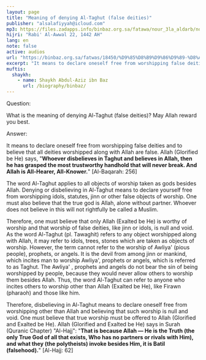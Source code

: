 ```yaml
---
layout: page
title: "Meaning of denying Al-Taghut (false deities)"
publisher: "alsalafiyyah@icloud.com"
mp3: https://files.zadapps.info/binbaz.org.sa/fatawa/nour_3la_aldarb/nour_739/nour_73903.mp3
hijri: "Rabi' Al-Awwal 22, 1442 AH"
lang: en
note: false
active: audios
url: "https://binbaz.org.sa/fatwas/18450/%D9%85%D8%B9%D9%86%D9%89-%D8%A7%D9%84%D9%83%D9%81%D8%B1-%D8%A8%D8%A7%D9%84%D8%B7%D8%A7%D8%BA%D9%88%D8%AA"
excerpt: "It means to declare oneself free from worshipping false deities and to believe that all deities worshipped along with Allah are false."
muftis:
  shaykh: 
    - name: Shaykh Abdul-Aziz ibn Baz
      url: /biography/binbaz/
---
```


Question:

What is the meaning of denying Al-Taghut (false deities)? May Allah reward you best.

Answer: 

It means to declare oneself free from worshipping false deities and to believe that all deities worshipped along with Allah are false. Allah (Glorified be He) says, "**Whoever disbelieves in Taghut and believes in Allah, then he has grasped the most trustworthy handhold that will never break. And Allah is All-Hearer, All-Knower.**" [Al-Baqarah: 256]

The word Al-Taghut applies to all objects of worship taken as gods besides Allah. Denying or disbelieving in Al-Taghut means to declare yourself free from worshipping idols, statutes, jinn or other false objects of worship. One must also believe that the true god is Allah, alone without partner. Whoever does not believe in this will not rightfully be called a Muslim. 

Therefore, one must believe that only Allah (Exalted be He) is worthy of worship and that worship of false deities, like jinn or idols, is null and void. As the word Al-Taghut (pl. Tawaghit) refers to any object worshipped along with Allah, it may refer to idols, trees, stones which are taken as objects of worship. However, the term cannot refer to the worship of Awliya' (pious people), prophets, or angels. It is the devil from among jinn or mankind, which incites man to worship Awliya', prophets or angels, which is referred to as Taghut. The Awliya' , prophets and angels do not bear the sin of being worshipped by people, because they would never allow others to worship them besides Allah. Thus, the word Al-Taghut can refer to anyone who incites others to worship other than Allah (Exalted be He), like Firawn (pharaoh) and those like him. 

Therefore, disbelieving in Al-Taghut means to declare oneself free from worshipping other than Allah and believing that such worship is null and void. One must believe that true worship must be offered to Allah (Glorified and Exalted be He). Allah (Glorified and Exalted be He) says in Surah (Quranic Chapter) "Al-Hajj": "**That is because Allah — He is the Truth (the only True God of all that exists, Who has no partners or rivals with Him), and what they (the polytheists) invoke besides Him, it is Batil (falsehood).**" [Al-Hajj: 62]

